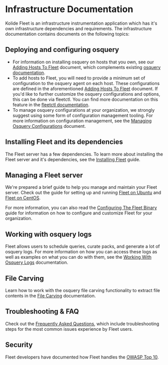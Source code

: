 Infrastructure Documentation
============================

Kolide Fleet is an infrastructure instrumentation application which has it's own infrastructure dependencies and requirements. The infrastructure documentation contains documents on the following topics:

## Deploying and configuring osquery

- For information on installing osquery on hosts that you own, see our [Adding Hosts To Fleet](./adding-hosts-to-fleet.md) document, which complements existing [osquery documentation](https://osquery.readthedocs.io/en/stable/).
- To add hosts to Fleet, you will need to provide a minimum set of configuration to the osquery agent on each host. These configurations are defined in the aforementioned [Adding Hosts To Fleet](./adding-hosts-to-fleet.md) document. If you'd like to further customize the osquery configurations and options, this can be done via fleetctl. You can find more documentation on this feature in the [fleetctl documentation](../cli/file-format.md#osquery-configuration-options).
- To manage osquery configurations at your organization, we strongly suggest using some form of configuration management tooling. For more information on configuration management, see the [Managing Osquery Configurations](./managing-osquery-configurations.md) document.

## Installing Fleet and its dependencies

The Fleet server has a few dependencies. To learn more about installing the Fleet server and it's dependencies, see the [Installing Fleet](./installing-fleet.md) guide.

## Managing a Fleet server

We're prepared a brief guide to help you manage and maintain your Fleet server. Check out the guide for setting up and running [Fleet on Ubuntu](./fleet-on-ubuntu.md) and [Fleet on CentOS](./fleet-on-centos.md).

For more information, you can also read the [Configuring The Fleet Binary](./configuring-the-fleet-binary.md) guide for information on how to configure and customize Fleet for your organization.

## Working with osquery logs

Fleet allows users to schedule queries, curate packs, and generate a lot of osquery logs. For more information on how you can access these logs as well as examples on what you can do with them, see the [Working With Osquery Logs](./working-with-osquery-logs.md) documentation.

## File Carving

Learn how to work with the osquery file carving functionality to extract file contents in the [File Carving](./file-carving.md) documentation.

## Troubleshooting & FAQ

Check out the [Frequently Asked Questions](./faq.md), which include troubleshooting steps for the most common issues experience by Fleet users.

## Security

Fleet developers have documented how Fleet handles the [OWASP Top 10](./owasp-top-10.md).
